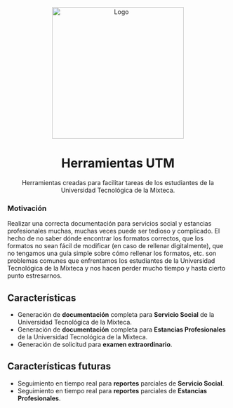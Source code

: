 <div align="center">

<img width="300px" src="https://www.herramientasutm.com/Logo.png" alt="Logo" width="600" />

# Herramientas UTM
Herramientas creadas para facilitar tareas de los estudiantes de la Universidad Tecnológica de la Mixteca.

</div>

### Motivación
Realizar una correcta documentación para servicios social y estancias profesionales muchas, muchas veces puede ser tedioso y complicado. El hecho de no saber dónde encontrar los formatos correctos, que los formatos no sean fácil de modificar (en caso de rellenar digitalmente), que no tengamos una guía simple sobre cómo rellenar los formatos, etc. son problemas comunes que enfrentamos los estudiantes de la Universidad Tecnológica de la Mixteca y nos hacen perder mucho tiempo y hasta cierto punto estresarnos.



## Características
- Generación de **documentación** completa para **Servicio Social** de la Universidad Tecnológica de la Mixteca.
- Generación de **documentación** completa para **Estancias Profesionales** de la Universidad Tecnológica de la Mixteca.
- Generación de solicitud para **examen extraordinario**.

## Características futuras
- Seguimiento en tiempo real para **reportes** parciales de **Servicio Social**.
- Seguimiento en tiempo real para **reportes** parciales de **Estancias Profesionales**.